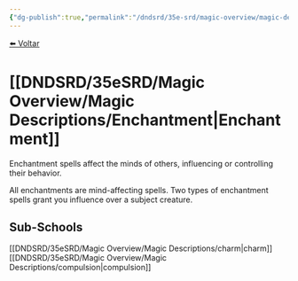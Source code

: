 ```yaml
---
{"dg-publish":true,"permalink":"/dndsrd/35e-srd/magic-overview/magic-descriptions/enchantment/"}
---
```


 
<a href="javascript:history.back()">⬅️ Voltar</a>
# [[DNDSRD/35eSRD/Magic Overview/Magic Descriptions/Enchantment\|Enchantment]]
Enchantment spells affect the minds of others, influencing or controlling their behavior.

All enchantments are mind-affecting spells. Two types of enchantment spells grant you influence over a subject creature.

## Sub-Schools
[[DNDSRD/35eSRD/Magic Overview/Magic Descriptions/charm\|charm]]
[[DNDSRD/35eSRD/Magic Overview/Magic Descriptions/compulsion\|compulsion]]
